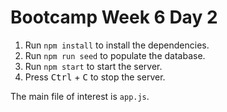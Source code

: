 # Bootcamp Week 6 Day 2

1. Run `npm install` to install the dependencies.
2. Run `npm run seed` to populate the database.
3. Run `npm start` to start the server.
4. Press <kbd>Ctrl</kbd> + <kbd>C</kbd> to stop the server.

The main file of interest is `app.js`.
